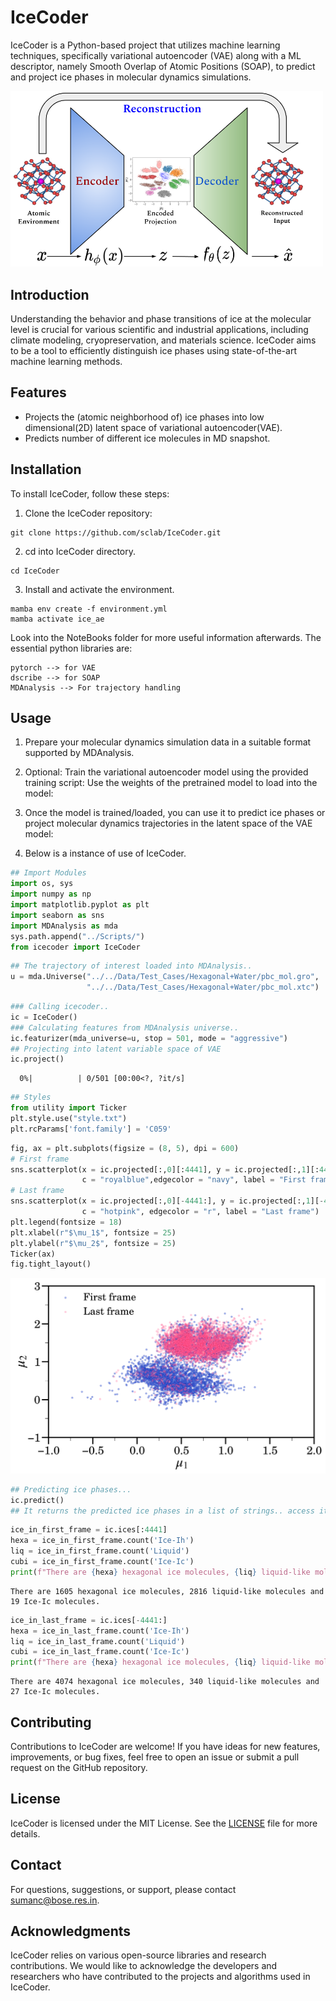 # IceCoder

IceCoder is a Python-based project that utilizes machine learning techniques, specifically variational autoencoder (VAE) along with a ML descriptor, namely Smooth Overlap of Atomic Positions (SOAP), to predict and project ice phases in molecular dynamics simulations.

<img src="./assets/toc.png" alt="drawing" width="500px"/>

## Introduction

Understanding the behavior and phase transitions of ice at the molecular level is crucial for various scientific and industrial applications, including climate modeling, cryopreservation, and materials science. IceCoder aims to be a tool to efficiently distinguish ice phases using state-of-the-art machine learning methods.

## Features

- Projects the (atomic neighborhood of) ice phases into low dimensional(2D) latent space of variational autoencoder(VAE). 
- Predicts number of different ice molecules in MD snapshot.

## Installation

To install IceCoder, follow these steps:

1. Clone the IceCoder repository:
```
git clone https://github.com/sclab/IceCoder.git
```
2. cd into IceCoder directory.
```
cd IceCoder
```
3.	Install and activate the environment.
```
mamba env create -f environment.yml
mamba activate ice_ae
```
Look into the NoteBooks folder for more useful information afterwards.
The essential python libraries are:
```
pytorch --> for VAE 
dscribe --> for SOAP
MDAnalysis --> For trajectory handling
```


## Usage

1. Prepare your molecular dynamics simulation data in a suitable format supported by MDAnalysis.

2. Optional: Train the variational autoencoder model using the provided training script: Use the weights of the pretrained model to load into the model:
3. Once the model is trained/loaded, you can use it to predict ice phases or project molecular dynamics trajectories in the latent space of the VAE model:
4. Below is a instance of use of IceCoder.
```python
## Import Modules
import os, sys
import numpy as np
import matplotlib.pyplot as plt
import seaborn as sns
import MDAnalysis as mda
sys.path.append("../Scripts/")
from icecoder import IceCoder
```


```python
## The trajectory of interest loaded into MDAnalysis..
u = mda.Universe("../../Data/Test_Cases/Hexagonal+Water/pbc_mol.gro",
                 "../../Data/Test_Cases/Hexagonal+Water/pbc_mol.xtc")
```


```python
### Calling icecoder..
ic = IceCoder()
### Calculating features from MDAnalysis universe..
ic.featurizer(mda_universe=u, stop = 501, mode = "aggressive")
## Projecting into latent variable space of VAE
ic.project()
```


      0%|          | 0/501 [00:00<?, ?it/s]



```python
## Styles
from utility import Ticker
plt.style.use("style.txt")
plt.rcParams['font.family'] = 'C059'
```


```python
fig, ax = plt.subplots(figsize = (8, 5), dpi = 600)
# First frame
sns.scatterplot(x = ic.projected[:,0][:4441], y = ic.projected[:,1][:4441],s = 10, alpha = 0.5, 
                c = "royalblue",edgecolor = "navy", label = "First frame")
# Last frame
sns.scatterplot(x = ic.projected[:,0][-4441:], y = ic.projected[:,1][-4441:],s = 10, alpha = 0.3, 
                c = "hotpink", edgecolor = "r", label = "Last frame")
plt.legend(fontsize = 18)
plt.xlabel(r"$\mu_1$", fontsize = 25)
plt.ylabel(r"$\mu_2$", fontsize = 25)
Ticker(ax)
fig.tight_layout()
```


    
![png](./assets/IceCoder_Test_4_0.png)
    



```python
## Predicting ice phases...
ic.predict()
## It returns the predicted ice phases in a list of strings.. access it using ```ic.ices```
```


```python
ice_in_first_frame = ic.ices[:4441]
hexa = ice_in_first_frame.count('Ice-Ih')
liq = ice_in_first_frame.count('Liquid')
cubi = ice_in_first_frame.count('Ice-Ic')
print(f"There are {hexa} hexagonal ice molecules, {liq} liquid-like molecules and {cubi} Ice-Ic molecules.")
```

    There are 1605 hexagonal ice molecules, 2816 liquid-like molecules and 19 Ice-Ic molecules.



```python
ice_in_last_frame = ic.ices[-4441:]
hexa = ice_in_last_frame.count('Ice-Ih')
liq = ice_in_last_frame.count('Liquid')
cubi = ice_in_last_frame.count('Ice-Ic')
print(f"There are {hexa} hexagonal ice molecules, {liq} liquid-like molecules and {cubi} Ice-Ic molecules.")
```

    There are 4074 hexagonal ice molecules, 340 liquid-like molecules and 27 Ice-Ic molecules.




## Contributing

Contributions to IceCoder are welcome! If you have ideas for new features, improvements, or bug fixes, feel free to open an issue or submit a pull request on the GitHub repository.

## License

IceCoder is licensed under the MIT License. See the [LICENSE](LICENSE) file for more details.

## Contact

For questions, suggestions, or support, please contact [sumanc@bose.res.in](mailto:sumanc@bose.res.in).

## Acknowledgments

IceCoder relies on various open-source libraries and research contributions. We would like to acknowledge the developers and researchers who have contributed to the projects and algorithms used in IceCoder.

